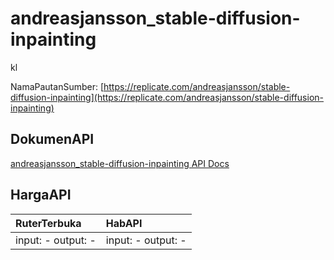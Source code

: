# andreasjansson_stable-diffusion-inpainting

kl

NamaPautanSumber: [https://replicate.com/andreasjansson/stable-diffusion-inpainting](https://replicate.com/andreasjansson/stable-diffusion-inpainting)

## DokumenAPI

[andreasjansson_stable-diffusion-inpainting API Docs](../apis/kl/andreasjansson_stable-diffusion-inpainting.md)

## HargaAPI

| RuterTerbuka | HabAPI |
|:---|:---|
| input: - output: - | input: - output: - |
